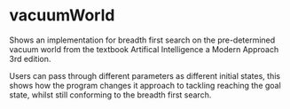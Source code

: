# vacuumWorld

Shows an implementation for breadth first search on the pre-determined vacuum world from the textbook Artifical Intelligence a Modern Approach 3rd edition. 

Users can pass through different parameters as different initial states, this shows how the program changes it approach to tackling reaching the goal state, whilst still conforming to the breadth first search. 
